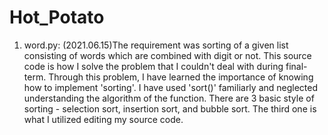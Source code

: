# Hot_Potato

1) word.py: (2021.06.15)The requirement was sorting of a given list consisting of words which are combined with digit or not. This source code is how I solve the problem that I couldn't deal with during final-term. Through this problem, I have learned the importance of knowing how to implement 'sorting'. I have used 'sort()' familiarly and neglected understanding the algorithm of the function. There are 3 basic style of sorting - selection sort, insertion sort, and bubble sort. The third one is what I utilized editing my source code.
